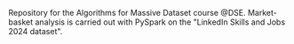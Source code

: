 Repository for the Algorithms for Massive Dataset course @DSE.
Market-basket analysis is carried out with PySpark on the "LinkedIn Skills and Jobs 2024 dataset".
